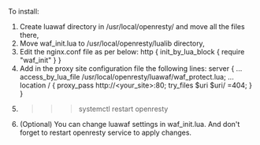 To install:
1. Create luawaf directory in /usr/local/openresty/ and move all the files there,
2. Move waf_init.lua to /usr/local/openresty/lualib directory,
3. Edit the nginx.conf file as per below:
http {
	init_by_lua_block {
    require "waf_init"
  }
}
4. Add in the proxy site configuration file the following lines:
server {
	...
  access_by_lua_file /usr/local/openresty/luawaf/waf_protect.lua;
  ...
  location / {
    proxy_pass http://<your_site>:80;
    try_files $uri $uri/ =404;
  }
}
5. >>> systemctl restart openresty
6. (Optional) You can change luawaf settings in waf_init.lua. And don't forget to restart openresty service to apply changes.

